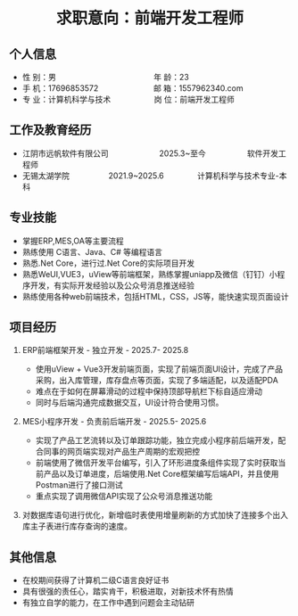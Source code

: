<center>
     <h1>求职意向：前端开发工程师</h1>
 </center>

## 个人信息

* 性 别：男&emsp;&emsp;&emsp;&emsp;&emsp;&emsp;&emsp;&emsp;&emsp;&emsp;&emsp;&emsp;&ensp;年 龄：23
* 手 机：17696853572 &emsp;&emsp;&emsp;&emsp;&emsp;&emsp;&ensp;  邮 箱：1557962340.com
* 专 业：计算机科学与技术 &emsp;&emsp;&emsp;&emsp;&emsp; 岗 位：前端开发工程师

## 工作及教育经历

* 江阴市远帆软件有限公司&emsp;&emsp;&emsp;&emsp;&emsp;&emsp;&ensp;2025.3~至今&emsp;&emsp;&emsp;&emsp;&emsp; 软件开发工程师
* 无锡太湖学院&emsp;&emsp;&emsp;&emsp;&emsp;2021.9~2025.6&emsp;&emsp;&emsp;&emsp; 计算机科学与技术专业-本科

## 专业技能

* 掌握ERP,MES,OA等主要流程
* 熟练使用 C语言、Java、C# 等编程语言
* 熟悉.Net Core，进行过.Net Core的实际项目开发
* 熟悉WeUI,VUE3，uView等前端框架，熟练掌握uniapp及微信（钉钉）小程序开发，有实际开发经验以及公众号消息推送经验
* 熟练使用各种web前端技术，包括HTML，CSS，JS等，能快速实现页面设计

## 项目经历

1.  ERP前端框架开发 - 独立开发 - 2025.7- 2025.8
    * 使用uView + Vue3开发前端页面，实现了前端页面UI设计，完成了产品采购，出入库管理，库存盘点等页面，实现了多端适配，以及适配PDA
    * 难点在于如何在屏幕滑动的过程中保持顶部导航栏下标自适应滑动
    * 同时与后端沟通完成数据交互，UI设计符合使用习惯。


2.  MES小程序开发 - 负责前后端开发 - 2025.5- 2025.6
    * 实现了产品工艺流转以及订单跟踪功能，独立完成小程序前后端开发，配合同事的网页端实现对产品生产周期的宏观把控
    * 前端使用了微信开发平台编写，引入了环形进度条组件实现了实时获取当前产品以及订单进度，后端使用.Net Core框架编写后端API，并且使用Postman进行了接口测试
    * 重点实现了调用微信API实现了公众号消息推送功能
    
3.  对数据库语句进行优化，新增临时表使用增量刷新的方式加快了连接多个出入库主子表进行库存查询的速度。

## 其他信息
* 在校期间获得了计算机二级C语言良好证书
* 具有很强的责任心，踏实肯干，积极进取，对新技术怀有热情
* 有独立自学的能力，在工作中遇到问题会主动钻研
